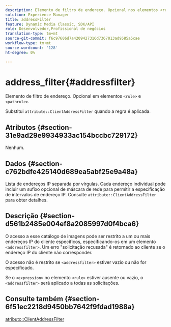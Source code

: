 ```yaml
---
description: Elemento de filtro de endereço. Opcional nos elementos <rule> e <pathrule> .
solution: Experience Manager
title: addressFilter
feature: Dynamic Media Classic, SDK/API
role: Desenvolvedor,Profissional de negócios
translation-type: tm+mt
source-git-commit: f6c97606d7a4209427316d7367013ad9585a5cae
workflow-type: tm+mt
source-wordcount: '128'
ht-degree: 0%

---
```



# address_filter{#addressfilter}

Elemento de filtro de endereço. Opcional em elementos `<rule>` e `<pathrule>`.

Substitui `attribute::ClientAddressFilter` quando a regra é aplicada.

## Atributos {#section-31e9ad29e9934933ac154bccbc729172}

Nenhum.

## Dados {#section-c762bdfe425140d689ea5abf25e9a48a}

Lista de endereços IP separada por vírgulas. Cada endereço individual pode incluir um sufixo opcional de máscara de rede para permitir a especificação de intervalos de endereço IP. Consulte `attribute::ClientAddressFilter` para obter detalhes.

## Descrição {#section-d561b2485e004ef8a2085997d0f4bca6}

O acesso a esse catálogo de imagens pode ser restrito a um ou mais endereços IP do cliente específicos, especificando-os em um elemento `<addressfilter>`. Um erro &quot;solicitação recusada&quot; é retornado ao cliente se o endereço IP do cliente não corresponder.

O acesso não é restrito se `<addressfilter>` estiver vazio ou não for especificado.

Se o `<expression>` no elemento `<rule>` estiver ausente ou vazio, o `<addressfilter>` será aplicado a todas as solicitações.

## Consulte também {#section-6f51ec2218d9450bb7642f9fdad1988a}

[atributo::ClientAddressFilter](../../../../../is-api/image-catalog/image-serving-api-ref/c-image-catalog-reference/c-attributes-reference/r-clientaddressfilter.md#reference-7000c1f77b134462a1f06b733f29ba68)
